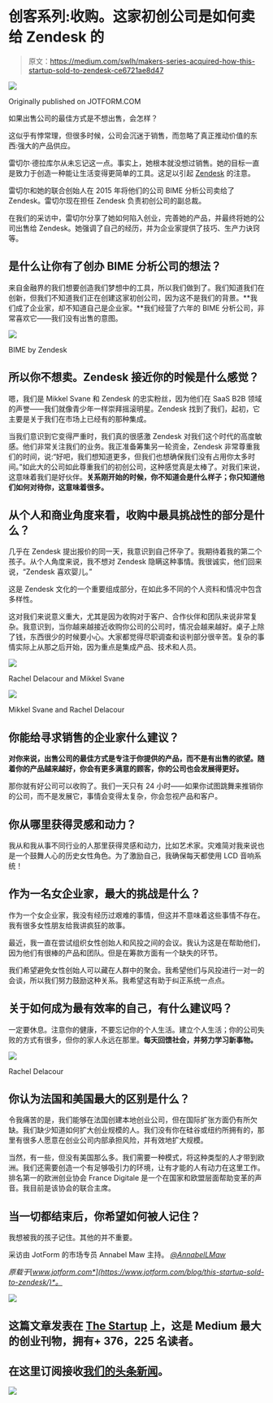 # 创客系列:收购。这家初创公司是如何卖给 Zendesk 的

> 原文：<https://medium.com/swlh/makers-series-acquired-how-this-startup-sold-to-zendesk-ce6721ae8d47>

![](img/2515c031abcde8315c12db210b3e05a7.png)

Originally published on JOTFORM.COM

如果出售公司的最佳方式是不想出售，会怎样？

这似乎有悖常理，但很多时候，公司会沉迷于销售，而忽略了真正推动价值的东西:强大的产品供应。

雷切尔·德拉库尔从未忘记这一点。事实上，她根本就没想过销售。她的目标一直是致力于创造一种能让生活变得更简单的工具。这足以引起 [Zendesk](https://www.zendesk.com/) 的注意。

雷切尔和她的联合创始人在 2015 年将他们的公司 BIME 分析公司卖给了 Zendesk。雷切尔现在担任 Zendesk 负责初创公司的副总裁。

在我们的采访中，雷切尔分享了她如何陷入创业，完善她的产品，并最终将她的公司出售给 Zendesk。她强调了自己的经历，并为企业家提供了技巧、生产力诀窍等。

## 是什么让你有了创办 BIME 分析公司的想法？

来自金融界的我们想要创造我们梦想中的工具，所以我们做到了。我们知道我们在创新，但我们不知道我们正在创建这家初创公司，因为这不是我们的背景。**我们成了企业家，却不知道自己是企业家。**我们经营了六年的 BIME 分析公司，非常喜欢它——我们没有出售的意图。

![](img/f579bf92812605a3793808fa445c0d20.png)

BIME by Zendesk

## 所以你不想卖。Zendesk 接近你的时候是什么感觉？

嗯，我们是 Mikkel Svane 和 Zendesk 的忠实粉丝，因为他们在 SaaS B2B 领域的声誉——我们就像青少年一样崇拜摇滚明星。Zendesk 找到了我们，起初，它主要是关于我们在市场上已经有的那种集成。

当我们意识到它变得严重时，我们真的很感激 Zendesk 对我们这个时代的高度敏感。他们非常关注我们的业务。我正准备筹集另一轮资金，Zendesk 非常尊重我们的时间，说:“好吧，我们想知道更多，但我们也想确保我们没有占用你太多时间。”如此大的公司如此尊重我们的初创公司，这种感觉真是太棒了。对我们来说，这意味着我们是好伙伴。**关系刚开始的时候，你不知道会是什么样子；你只知道他们如何对待你，这意味着很多。**

## 从个人和商业角度来看，收购中最具挑战性的部分是什么？

几乎在 Zendesk 提出报价的同一天，我意识到自己怀孕了。我期待着我的第二个孩子。从个人角度来说，我不想对 Zendesk 隐瞒这种事情。我很诚实，他们回来说，“Zendesk 喜欢婴儿。”

这是 Zendesk 文化的一个重要组成部分，在如此多不同的个人资料和情况中包含多样性。

这对我们来说意义重大，尤其是因为收购对于客户、合作伙伴和团队来说非常复杂。我意识到，当你越来越接近收购你公司的公司时，情况会越来越好。桌子上除了钱，东西很少的时候要小心。大家都觉得尽职调查和谈判部分很辛苦。复杂的事情实际上从那之后开始，因为重点是集成产品、技术和人员。

![](img/9375427382679012521be95b4f63908f.png)

Rachel Delacour and Mikkel Svane

![](img/03eda5f2fa47761bbab725dacaef95e3.png)

Mikkel Svane and Rachel Delacour

## 你能给寻求销售的企业家什么建议？

**对你来说，出售公司的最佳方式是专注于你提供的产品，而不是有出售的欲望。随着你的产品越来越好，你会有更多满意的顾客，你的公司也会发展得更好。**

那你就有好公司可以收购了。我们一天只有 24 小时——如果你试图跳舞来推销你的公司，而不是发展它，事情会变得太复杂，你会忽视产品和客户。

## 你从哪里获得灵感和动力？

我从和我从事不同行业的人那里获得灵感和动力，比如艺术家。灾难简对我来说也是一个鼓舞人心的历史女性角色。为了激励自己，我确保每天都使用 LCD 音响系统！

## 作为一名女企业家，最大的挑战是什么？

作为一个女企业家，我没有经历过艰难的事情，但这并不意味着这些事情不存在。我有很多女性朋友给我讲疯狂的故事。

最近，我一直在尝试组织女性创始人和风投之间的会议。我认为这是在帮助他们，因为他们有很棒的产品和团队。但是在筹款方面有一个缺失的环节。

我们希望避免女性创始人可以藏在人群中的聚会。我希望他们与风投进行一对一的会谈，所以我们努力鼓励这种关系。我希望这有助于纠正系统一点点。

## 关于如何成为最有效率的自己，有什么建议吗？

一定要休息。注意你的健康，不要忘记你的个人生活。建立个人生活；你的公司失败的方式有很多，但你的家人永远在那里。**每天回馈社会，并努力学习新事物。**

![](img/6576e908c7e105072c010d1625136fbc.png)

Rachel Delacour

## 你认为法国和美国最大的区别是什么？

令我痛苦的是，我们能够在法国创建本地创业公司，但在国际扩张方面仍有所欠缺。我们缺少知道如何扩大创业规模的人。我们没有你在硅谷或纽约所拥有的，那里有很多人愿意在创业公司内部承担风险，并有效地扩大规模。

当然，有一些，但没有美国那么多。我们需要一种模式，将这种类型的人才带到欧洲。我们还需要创造一个有足够吸引力的环境，让有才能的人有动力在这里工作。排名第一的欧洲创业协会 France Digitale 是一个在国家和欧盟层面帮助变革的声音。我目前是该协会的联合主席。

## 当一切都结束后，你希望如何被人记住？

我想被我的孩子记住。其他的并不重要。

采访由 JotForm 的市场专员 Annabel Maw 主持。 [*@AnnabelLMaw*](https://twitter.com/AnnabelLMaw)

*原载于*[*www.jotform.com*](https://www.jotform.com/blog/this-startup-sold-to-zendesk/)*。*

[![](img/308a8d84fb9b2fab43d66c117fcc4bb4.png)](https://medium.com/swlh)

## 这篇文章发表在 [The Startup](https://medium.com/swlh) 上，这是 Medium 最大的创业刊物，拥有+ 376，225 名读者。

## 在这里订阅接收[我们的头条新闻](http://growthsupply.com/the-startup-newsletter/)。

[![](img/b0164736ea17a63403e660de5dedf91a.png)](https://medium.com/swlh)